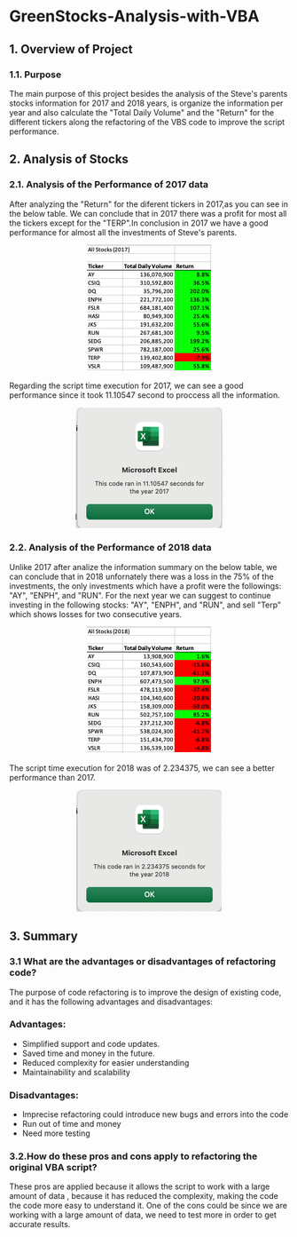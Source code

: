 # GreenStocks-Analysis-with-VBA

## 1. Overview of Project

### 1.1. Purpose
The main purpose of this project besides the analysis of the Steve's parents stocks information for 2017 and 2018 years, is organize the information per year and also calculate the "Total Daily Volume" and  the "Return" for the different tickers along the refactoring of the VBS code to improve the script performance.

## 2. Analysis of Stocks

### 2.1. Analysis of the Performance of 2017 data
After analyzing the "Return" for the diferent tickers in 2017,as you can see in the below table. We can conclude that in 2017 there was a profit for most all the tickers except for the "TERP".In conclusion in 2017 we have a good performance for almost all the investments of Steve's parents.

<p align="center">
  <img  src="Resources/VBA_Challenge_Results2017.png">
</p>

Regarding the script time execution for 2017, we can see a good performance since it took 11.10547 second to proccess all the information.
<p align="center">
  <img src="Resources/VBA_Challenge_2017.png">
</p>


### 2.2.  Analysis of the Performance of 2018 data
Unlike 2017 after analize the information summary on the below table, we can conclude that in 2018 unfornately there was a loss in the 75% of the investments, the only investments which have a profit were the followings: "AY", "ENPH", and "RUN".
For the next year we can suggest to continue investing in the following stocks: "AY", "ENPH", and "RUN", and sell "Terp" which shows losses for two consecutive years.

<p align="center">
  <img  src="Resources/VBA_Challenge_Results2018.png">
</p>

 The script time execution for 2018 was of 2.234375, we can see a better performance than 2017.

<p align="center">
  <img src="Resources/VBA_Challenge_2018.png">
</p>



## 3. Summary
### 3.1 What are the advantages or disadvantages of refactoring code?
The purpose of code refactoring is to improve the design of existing code, and it has the following advantages and disadvantages:
### Advantages:
 * Simplified support and code updates.
 * Saved time and money in the future.
 * Reduced complexity for easier understanding
 * Maintainability and scalability

### Disadvantages:
  * Imprecise refactoring could introduce new bugs and errors into the code
  * Run out of time and money
  * Need more testing 

### 3.2.How do these pros and cons apply to refactoring the original VBA script?
These pros are applied because it allows the script to work with a large amount of data , because it has reduced the complexity, making the code the code more easy to understand it.
One of the cons could be since we are working with a large amount of data, we need to test more in order to get accurate results.
